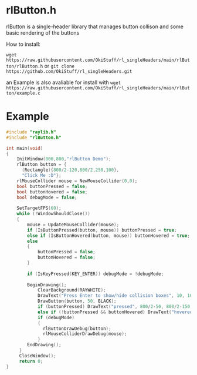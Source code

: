# rlButton.h
rlButton is a single-header library that manages button collison and some basic rendering of the buttons

How to install:

`wget https://raw.githubusercontent.com/OkiStuff/rl_singleHeaders/main/rlButton/rlButton.h`
or
`git clone https://github.com/OkiStuff/rl_singleHeaders.git`

an Example is also avaliable for install with
`wget https://raw.githubusercontent.com/OkiStuff/rl_singleHeaders/main/rlButton/example.c`

# Example

```c
#include "raylib.h"
#include "rlButton.h"

int main(void)
{
    InitWindow(800,800,"rlButton Demo");
    rlButton button = {
      (Rectangle){800/2-120,800/2,250,100},
      "Click Me :D"};
    rlMouseCollider mouse = NewMouseCollider(0,0);
    bool buttonPressed = false;
    bool buttonHovered = false;
    bool debugMode = false;
    
    SetTargetFPS(60);
    while (!WindowShouldClose())
    {
        mouse = UpdateMouseCollider(mouse);
        if (IsButtonPressed(button, mouse)) buttonPressed = true;
        else if (IsButtonHovered(button, mouse)) buttonHovered = true;
        else 
        {
            buttonPressed = false;
            buttonHovered = false;
        }
        
        if (IsKeyPressed(KEY_ENTER)) debugMode = !debugMode;
        
        BeginDrawing();
            ClearBackground(RAYWHITE);
            DrawText("Press Enter to show/hide collision boxes", 10, 10, 20, GRAY);
            DrawButton(button, 50, BLACK);
            if (buttonPressed) DrawText("pressed", 800/2-50, 800/2-150, 32, RED);
            else if (!buttonPressed && buttonHovered) DrawText("hovered", 800/2-50, 800/2-150, 32, RED);
            if (debugMode) 
            {
              rlButtonDrawDebug(button);
              rlMouseColliderDrawDebug(mouse);
            }
        EndDrawing();
     }
     CloseWindow();
     return 0;
}
```
     
     
     
     
        
